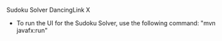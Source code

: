 Sudoku Solver DancingLink X
- To run the UI for the Sudoku Solver, use the following command:
  "mvn javafx:run"